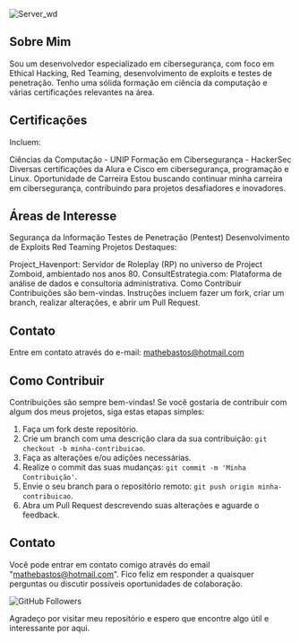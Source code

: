 ![Server_wd](./Server.png)
## Sobre Mim
Sou um desenvolvedor especializado em cibersegurança, com foco em Ethical Hacking, Red Teaming, desenvolvimento de exploits e testes de penetração. Tenho uma sólida formação em ciência da computação e várias certificações relevantes na área.

## Certificações
Incluem:

Ciências da Computação - UNIP
Formação em Cibersegurança - HackerSec
Diversas certificações da Alura e Cisco em cibersegurança, programação e Linux.
Oportunidade de Carreira
Estou buscando continuar minha carreira em cibersegurança, contribuindo para projetos desafiadores e inovadores.

## Áreas de Interesse
Segurança da Informação
Testes de Penetração (Pentest)
Desenvolvimento de Exploits
Red Teaming
Projetos
Destaques:

Project_Havenport: Servidor de Roleplay (RP) no universo de Project Zomboid, ambientado nos anos 80.
ConsultEstrategia.com: Plataforma de análise de dados e consultoria administrativa.
Como Contribuir
Contribuições são bem-vindas. Instruções incluem fazer um fork, criar um branch, realizar alterações, e abrir um Pull Request.

## Contato
Entre em contato através do e-mail: mathebastos@hotmail.com

## Como Contribuir

Contribuições são sempre bem-vindas! Se você gostaria de contribuir com algum dos meus projetos, siga estas etapas simples:

1. Faça um fork deste repositório.
2. Crie um branch com uma descrição clara da sua contribuição: `git checkout -b minha-contribuicao`.
3. Faça as alterações e/ou adições necessárias.
4. Realize o commit das suas mudanças: `git commit -m 'Minha Contribuição'`.
5. Envie o seu branch para o repositório remoto: `git push origin minha-contribuicao`.
6. Abra um Pull Request descrevendo suas alterações e aguarde o feedback.

## Contato

Você pode entrar em contato comigo através do email "mathebastos@hotmail.com". Fico feliz em responder a quaisquer perguntas ou discutir possíveis oportunidades de colaboração.

![GitHub Followers](https://img.shields.io/github/followers/C4NIS.svg?style=social&label=Follow)

Agradeço por visitar meu repositório e espero que encontre algo útil e interessante por aqui.
